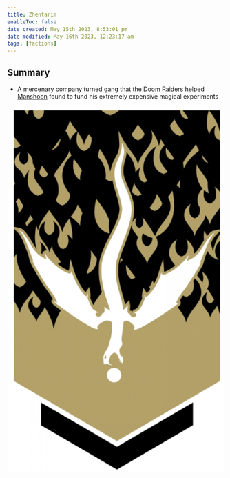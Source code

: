 ```yaml
---
title: Zhentarim
enableToc: false
date created: May 15th 2023, 8:53:01 pm
date modified: May 16th 2023, 12:23:17 am
tags: [factions]
---
```

## Summary
- A mercenary company turned gang that the [Doom Raiders](Doom%20Raiders.md) helped [Manshoon](Manshoon.md) found to fund his extremely expensive magical experiments

![Pasted image 20230515212225](attachments/Zhentarim%20Banner.png)
